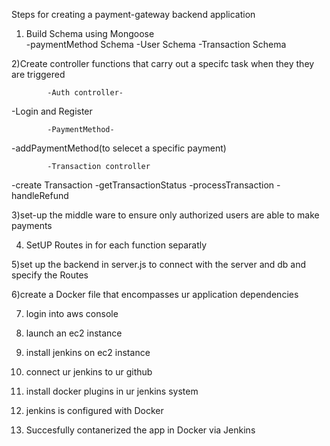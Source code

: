 Steps for creating a payment-gateway backend application

1) Build Schema using Mongoose  
            -paymentMethod Schema
            -User Schema
            -Transaction Schema


2)Create controller functions that carry out a specifc task when they they are triggered
           
            -Auth controller-
-Login and Register

            -PaymentMethod-

-addPaymentMethod(to selecet a specific payment)

            -Transaction controller
-create Transaction
-getTransactionStatus
-processTransaction
-handleRefund

3)set-up the middle ware to ensure only authorized users are able to make payments

4) SetUP Routes in for each function separatly

5)set up the backend in server.js to connect with the server and db and specify the Routes

6)create a Docker file that encompasses ur application dependencies

7) login into aws console

8) launch an ec2 instance

9) install jenkins on ec2 instance

10) connect ur jenkins to ur github

11) install docker plugins in ur jenkins system

12) jenkins is configured with Docker

13) Succesfully contanerized the app in Docker via Jenkins

